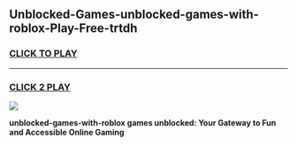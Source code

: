 
## Unblocked-Games-unblocked-games-with-roblox-Play-Free-trtdh
<h3>
<a href="https://premium76.site?title=unblocked-games-with-roblox&ref=18A1">CLICK TO PLAY</a></h3>
<hr>

<h3>
<a href="https://premium76.site?title=unblocked-games-with-roblox&ref=18A1">CLICK 2 PLAY</a>
  
</h3>

<a href="https://premium76.site?title=unblocked-games-with-roblox&ref=18A1"><img src="https://clearcache.store/games.png"></a>


**unblocked-games-with-roblox games unblocked: Your Gateway to Fun and Accessible Online Gaming**
